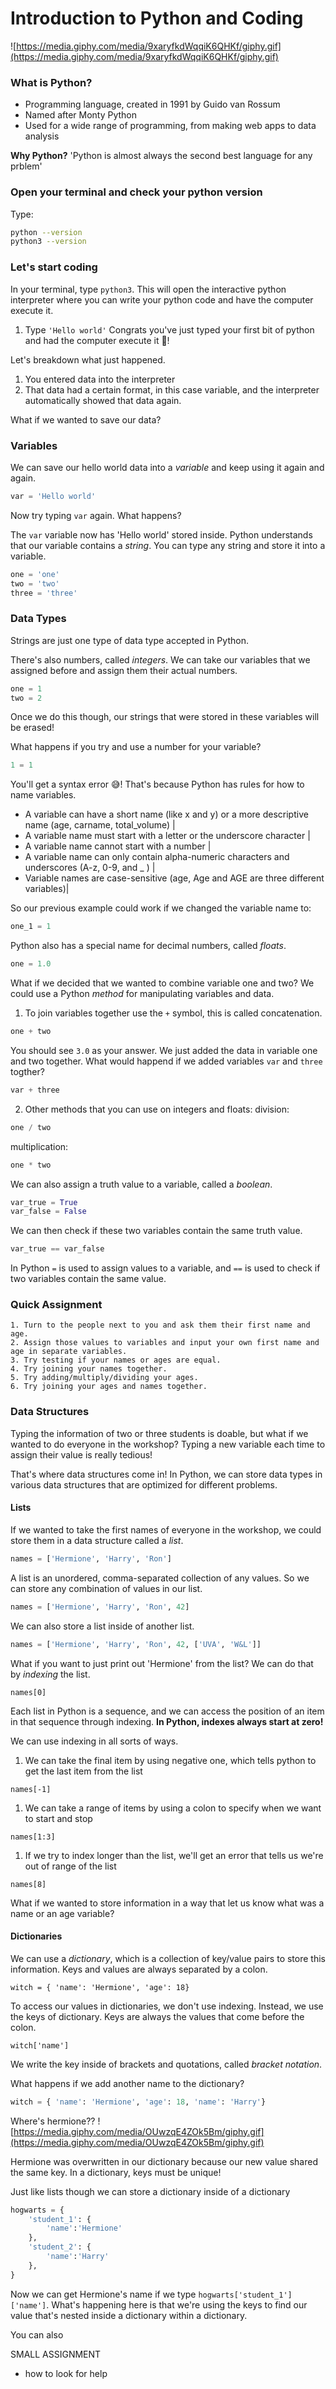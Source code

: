 # Introduction to Python and Coding
![https://media.giphy.com/media/9xaryfkdWqqiK6QHKf/giphy.gif](https://media.giphy.com/media/9xaryfkdWqqiK6QHKf/giphy.gif)

### What is Python?
- Programming language, created in 1991 by Guido van Rossum
- Named after Monty Python
- Used for a wide range of programming, from making web apps to data analysis

**Why Python?**
'Python is almost always the second best language for any prblem'

### Open your terminal and check your python version
Type:
```sh
python --version
python3 --version
```

### Let's start coding
In your terminal, type `python3`. This will open the interactive python interpreter where you can write your python code and have the computer execute it. 

1. Type `'Hello world'`
Congrats you've just typed your first bit of python and had the computer execute it 🎉!

Let's breakdown what just happened.
1. You entered data into the interpreter
2. That data had a certain format, in this case variable, and the interpreter automatically showed that data again.

What if we wanted to save our data?

### Variables
We can save our hello world data into a *variable* and keep using it again and again. 

```python
var = 'Hello world'
```
Now try typing `var` again. What happens?

The `var` variable now has 'Hello world' stored inside. Python understands that our variable contains a *string*. You can type any string and store it into a variable.
```python
one = 'one'
two = 'two'
three = 'three'
```

### Data Types
Strings are just one type of data type accepted in Python. 

There's also numbers, called *integers*. We can take our variables that we assigned before and assign them their actual numbers.
```python
one = 1
two = 2
```
Once we do this though, our strings that were stored in these variables will be erased!

What happens if you try and use a number for your variable?
```python
1 = 1
```
You'll get a syntax error 😅! That's because Python has rules for how to name variables.

- A variable can have a short name (like x and y) or a more descriptive name (age, carname, total_volume) | 
- A variable name must start with a letter or the underscore character |
- A variable name cannot start with a number |
- A variable name can only contain alpha-numeric characters and underscores (A-z, 0-9, and _ ) |
- Variable names are case-sensitive (age, Age and AGE are three different variables)| 


So our previous example could work if we changed the variable name to:
```python
one_1 = 1
```

Python also has a special name for decimal numbers, called *floats*.
```python
one = 1.0
```

What if we decided that we wanted to combine variable one and two? We could use a Python *method* for manipulating variables and data.

1. To join variables together use the `+` symbol, this is called concatenation.
```python
one + two
```
You should see `3.0` as your answer. We just added the data in variable one and two together. 
What would happend if we added variables `var` and `three` togther?
```python
var + three
```

2. Other methods that you can use on integers and floats:
division:
```python
one / two
```

multiplication:
```python
one * two
```

We can also assign a truth value to a variable, called a *boolean*.
```python
var_true = True
var_false = False
```
We can then check if these two variables contain the same truth value.
```python
var_true == var_false
```

In Python `=` is used to assign values to a variable, and `==` is used to check if two variables contain the same value.

### Quick Assignment
```
1. Turn to the people next to you and ask them their first name and age. 
2. Assign those values to variables and input your own first name and age in separate variables. 
3. Try testing if your names or ages are equal.
4. Try joining your names together.
5. Try adding/multiply/dividing your ages.
6. Try joining your ages and names together.
```

### Data Structures
Typing the information of two or three students is doable, but what if we wanted to do everyone in the workshop? Typing a new variable each time to assign their value is really tedious!

That's where data structures come in! In Python, we can store data types in various data structures that are optimized for different problems.

#### Lists
If we wanted to take the first names of everyone in the workshop, we could store them in a data structure called a *list*.
```python
names = ['Hermione', 'Harry', 'Ron']
```
A list is an unordered, comma-separated collection of any values. So we can store any combination of values in our list.
```python
names = ['Hermione', 'Harry', 'Ron', 42]
```
We can also store a list inside of another list.
```python
names = ['Hermione', 'Harry', 'Ron', 42, ['UVA', 'W&L']]
```
What if you want to just print out 'Hermione' from the list? We can do that by *indexing* the list. 
```python3
names[0]
```
Each list in Python is a sequence, and we can access the position of an item in that sequence through indexing. **In Python, indexes always start at zero!**

We can use indexing in all sorts of ways.
1. We can take the final item by using negative one, which tells python to get the last item from the list
```python3
names[-1]
```
1. We can take a range of items by using a colon to specify when we want to start and stop
```python3
names[1:3]
```
1. If we try to index longer than the list, we'll get an error that tells us we're out of range of the list
```python3
names[8]
```


What if we wanted to store information in a way that let us know what was a name or an age variable?

#### Dictionaries
We can use a *dictionary*, which is a collection of key/value pairs to store this information. Keys and values are always separated by a colon.

```python3
witch = { 'name': 'Hermione', 'age': 18}
```
To access our values in dictionaries, we don't use indexing. Instead, we use the keys of dictionary. Keys are always the values that come before the colon.
```python3
witch['name']
```
We write the key inside of brackets and quotations, called *bracket notation*. 

What happens if we add another name to the dictionary?
```python
witch = { 'name': 'Hermione', 'age': 18, 'name': 'Harry'}
```
Where's hermione??
![https://media.giphy.com/media/OUwzqE4ZOk5Bm/giphy.gif](https://media.giphy.com/media/OUwzqE4ZOk5Bm/giphy.gif)

Hermione was overwritten in our dictionary because our new value shared the same key. In a dictionary, keys must be unique!

Just like lists though we can store a dictionary inside of a dictionary
```python
hogwarts = {
    'student_1': {
        'name':'Hermione'
    },
    'student_2': {
        'name':'Harry'
    },
}
```
Now we can get Hermione's name if we type `hogwarts['student_1']['name']`. What's happening here is that we're using the keys to find our value that's nested inside a dictionary within a dictionary.

You can also 


SMALL ASSIGNMENT

- how to look for help


